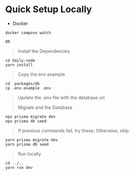 # Quick Setup Locally

* Docker

```
docker compose watch
```

    OR

> Install the Dependencies

```
cd daily-code
yarn install
```

> Copy the env example

```
cd  packages/db
cp .env.example .env
```

> Update the .env file with the database url

> Migrate and the Database

```
npx prisma migrate dev
npx prisma db seed
```

> If previous commands fail, try these; Otherwise, skip.

```
yarn prisma migrate dev
yarn prisma db seed
```

> Run locally

```
cd ../..
yarn run dev
```
